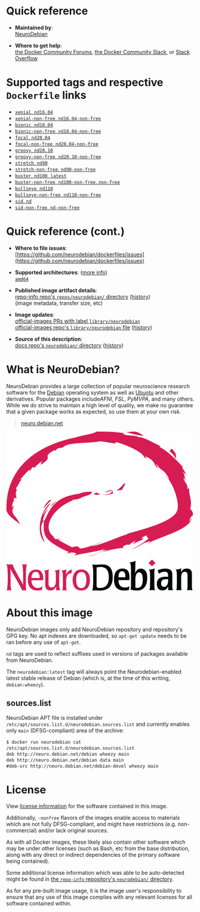 <!--

********************************************************************************

WARNING:

    DO NOT EDIT "neurodebian/README.md"

    IT IS AUTO-GENERATED

    (from the other files in "neurodebian/" combined with a set of templates)

********************************************************************************

-->

# Quick reference

-	**Maintained by**:  
	[NeuroDebian](https://github.com/neurodebian/dockerfiles)

-	**Where to get help**:  
	[the Docker Community Forums](https://forums.docker.com/), [the Docker Community Slack](https://dockr.ly/slack), or [Stack Overflow](https://stackoverflow.com/search?tab=newest&q=docker)

# Supported tags and respective `Dockerfile` links

-	[`xenial`, `nd16.04`](https://github.com/neurodebian/dockerfiles/blob/920deb4853138c8b7fcae4b232c70e82269a3856/dockerfiles/xenial/Dockerfile)
-	[`xenial-non-free`, `nd16.04-non-free`](https://github.com/neurodebian/dockerfiles/blob/920deb4853138c8b7fcae4b232c70e82269a3856/dockerfiles/xenial-non-free/Dockerfile)
-	[`bionic`, `nd18.04`](https://github.com/neurodebian/dockerfiles/blob/920deb4853138c8b7fcae4b232c70e82269a3856/dockerfiles/bionic/Dockerfile)
-	[`bionic-non-free`, `nd18.04-non-free`](https://github.com/neurodebian/dockerfiles/blob/920deb4853138c8b7fcae4b232c70e82269a3856/dockerfiles/bionic-non-free/Dockerfile)
-	[`focal`, `nd20.04`](https://github.com/neurodebian/dockerfiles/blob/920deb4853138c8b7fcae4b232c70e82269a3856/dockerfiles/focal/Dockerfile)
-	[`focal-non-free`, `nd20.04-non-free`](https://github.com/neurodebian/dockerfiles/blob/920deb4853138c8b7fcae4b232c70e82269a3856/dockerfiles/focal-non-free/Dockerfile)
-	[`groovy`, `nd20.10`](https://github.com/neurodebian/dockerfiles/blob/920deb4853138c8b7fcae4b232c70e82269a3856/dockerfiles/groovy/Dockerfile)
-	[`groovy-non-free`, `nd20.10-non-free`](https://github.com/neurodebian/dockerfiles/blob/920deb4853138c8b7fcae4b232c70e82269a3856/dockerfiles/groovy-non-free/Dockerfile)
-	[`stretch`, `nd90`](https://github.com/neurodebian/dockerfiles/blob/920deb4853138c8b7fcae4b232c70e82269a3856/dockerfiles/stretch/Dockerfile)
-	[`stretch-non-free`, `nd90-non-free`](https://github.com/neurodebian/dockerfiles/blob/920deb4853138c8b7fcae4b232c70e82269a3856/dockerfiles/stretch-non-free/Dockerfile)
-	[`buster`, `nd100`, `latest`](https://github.com/neurodebian/dockerfiles/blob/920deb4853138c8b7fcae4b232c70e82269a3856/dockerfiles/buster/Dockerfile)
-	[`buster-non-free`, `nd100-non-free`, `non-free`](https://github.com/neurodebian/dockerfiles/blob/920deb4853138c8b7fcae4b232c70e82269a3856/dockerfiles/buster-non-free/Dockerfile)
-	[`bullseye`, `nd110`](https://github.com/neurodebian/dockerfiles/blob/920deb4853138c8b7fcae4b232c70e82269a3856/dockerfiles/bullseye/Dockerfile)
-	[`bullseye-non-free`, `nd110-non-free`](https://github.com/neurodebian/dockerfiles/blob/920deb4853138c8b7fcae4b232c70e82269a3856/dockerfiles/bullseye-non-free/Dockerfile)
-	[`sid`, `nd`](https://github.com/neurodebian/dockerfiles/blob/920deb4853138c8b7fcae4b232c70e82269a3856/dockerfiles/sid/Dockerfile)
-	[`sid-non-free`, `nd-non-free`](https://github.com/neurodebian/dockerfiles/blob/920deb4853138c8b7fcae4b232c70e82269a3856/dockerfiles/sid-non-free/Dockerfile)

# Quick reference (cont.)

-	**Where to file issues**:  
	[https://github.com/neurodebian/dockerfiles/issues](https://github.com/neurodebian/dockerfiles/issues)

-	**Supported architectures**: ([more info](https://github.com/docker-library/official-images#architectures-other-than-amd64))  
	[`amd64`](https://hub.docker.com/r/amd64/neurodebian/)

-	**Published image artifact details**:  
	[repo-info repo's `repos/neurodebian/` directory](https://github.com/docker-library/repo-info/blob/master/repos/neurodebian) ([history](https://github.com/docker-library/repo-info/commits/master/repos/neurodebian))  
	(image metadata, transfer size, etc)

-	**Image updates**:  
	[official-images PRs with label `library/neurodebian`](https://github.com/docker-library/official-images/pulls?q=label%3Alibrary%2Fneurodebian)  
	[official-images repo's `library/neurodebian` file](https://github.com/docker-library/official-images/blob/master/library/neurodebian) ([history](https://github.com/docker-library/official-images/commits/master/library/neurodebian))

-	**Source of this description**:  
	[docs repo's `neurodebian/` directory](https://github.com/docker-library/docs/tree/master/neurodebian) ([history](https://github.com/docker-library/docs/commits/master/neurodebian))

# What is NeuroDebian?

NeuroDebian provides a large collection of popular neuroscience research software for the [Debian](http://www.debian.org) operating system as well as [Ubuntu](http://www.ubuntu.com) and other derivatives. Popular packages include*AFNI*, *FSL*, *PyMVPA*, and many others. While we do strive to maintain a high level of quality, we make no guarantee that a given package works as expected, so use them at your own risk.

> [neuro.debian.net](http://neuro.debian.net/)

![logo](https://raw.githubusercontent.com/docker-library/docs/90ee9ce81aa27322936d7faf585ffc45b7def890/neurodebian/logo.png)

# About this image

NeuroDebian images only add NeuroDebian repository and repository's GPG key. No apt indexes are downloaded, so `apt-get update` needs to be ran before any use of `apt-get`.

`nd` tags are used to reflect suffixes used in versions of packages available from NeuroDebian.

The `neurodebian:latest` tag will always point the Neurodebian-enabled latest stable release of Debian (which is, at the time of this writing, `debian:wheezy`).

## sources.list

NeuroDebian APT file is installed under `/etc/apt/sources.list.d/neurodebian.sources.list` and currently enables only `main` (DFSG-compliant) area of the archive:

```console
$ docker run neurodebian cat /etc/apt/sources.list.d/neurodebian.sources.list
deb http://neuro.debian.net/debian wheezy main
deb http://neuro.debian.net/debian data main
#deb-src http://neuro.debian.net/debian-devel wheezy main
```

# License

View [license information](https://www.debian.org/social_contract#guidelines) for the software contained in this image.

Additionally, `-nonfree` flavors of the images enable access to materials which are not fully DFSG-compliant, and might have restrictions (e.g. non-commercial) and/or lack original sources.

As with all Docker images, these likely also contain other software which may be under other licenses (such as Bash, etc from the base distribution, along with any direct or indirect dependencies of the primary software being contained).

Some additional license information which was able to be auto-detected might be found in [the `repo-info` repository's `neurodebian/` directory](https://github.com/docker-library/repo-info/tree/master/repos/neurodebian).

As for any pre-built image usage, it is the image user's responsibility to ensure that any use of this image complies with any relevant licenses for all software contained within.
